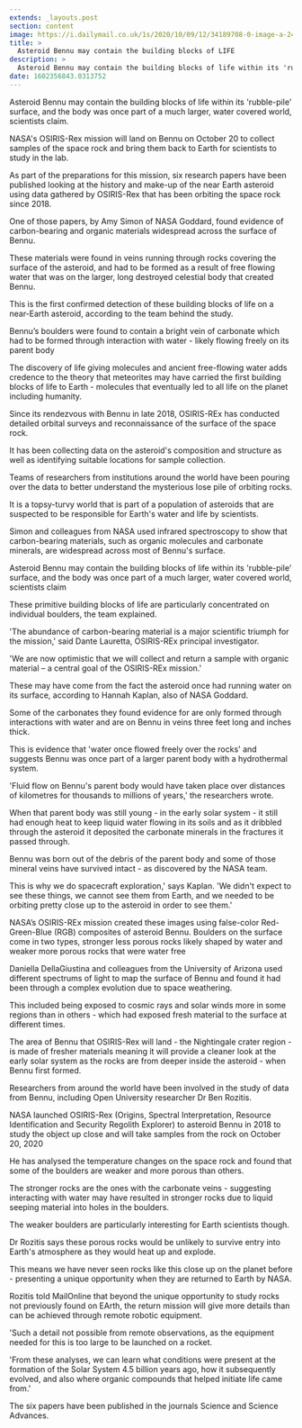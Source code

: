 ```yaml
--- 
extends: _layouts.post 
section: content 
image: https://i.dailymail.co.uk/1s/2020/10/09/12/34189708-0-image-a-24_1602242949392.jpg 
title: > 
  Asteroid Bennu may contain the building blocks of LIFE 
description: > 
  Asteroid Bennu may contain the building blocks of life within its 'rubble-pile' surface, and the body was once part of a much larger, water covered world, scientists claim.One of those papers, by Amy Simon of NASA Goddard, found evidence of carbon-bearing and organic materials widespread across the surface of Bennu.This is the first confirmed detection of these building blocks of life on a near-Earth asteroid, according to the team behind the study.Asteroid Bennu may contain the building blocks of life within its 'rubble-pile' surface, and the body was once part of a much larger, water covered world, scientists claimThese primitive building blocks of life are particularly concentrated on individual boulders, the team explained.NASA’s OSIRIS-REx mission created these images using false-color Red-Green-Blue (RGB) composites of asteroid Bennu. 
date: 1602356843.0313752 
--- 
```

Asteroid Bennu may contain the building blocks of life within its 'rubble-pile' surface, and the body was once part of a much larger, water covered world, scientists claim.

NASA's OSIRIS-Rex mission will land on Bennu on October 20 to collect samples of the space rock and bring them back to Earth for scientists to study in the lab.

As part of the preparations for this mission, six research papers have been published looking at the history and make-up of the near Earth asteroid using data gathered by OSIRIS-Rex that has been orbiting the space rock since 2018.

One of those papers, by Amy Simon of NASA Goddard, found evidence of carbon-bearing and organic materials widespread across the surface of Bennu.

These materials were found in veins running through rocks covering the surface of the asteroid, and had to be formed as a result of free flowing water that was on the larger, long destroyed celestial body that created Bennu.

This is the first confirmed detection of these building blocks of life on a near-Earth asteroid, according to the team behind the study.

Bennu’s boulders were found to contain a bright vein of carbonate which had to be formed through interaction with water - likely flowing freely on its parent body

The discovery of life giving molecules and ancient free-flowing water adds credence to the theory that meteorites may have carried the first building blocks of life to Earth - molecules that eventually led to all life on the planet including humanity.

Since its rendezvous with Bennu in late 2018, OSIRIS-REx has conducted detailed orbital surveys and reconnaissance of the surface of the space rock.

It has been collecting data on the asteroid's composition and structure as well as identifying suitable locations for sample collection.

Teams of researchers from institutions around the world have been pouring over the data to better understand the mysterious lose pile of orbiting rocks.

It is a topsy-turvy world that is part of a population of asteroids that are suspected to be responsible for Earth's water and life by scientists.

Simon and colleagues from NASA used infrared spectroscopy to show that carbon-bearing materials, such as organic molecules and carbonate minerals, are widespread across most of Bennu's surface.

Asteroid Bennu may contain the building blocks of life within its 'rubble-pile' surface, and the body was once part of a much larger, water covered world, scientists claim

These primitive building blocks of life are particularly concentrated on individual boulders, the team explained.

'The abundance of carbon-bearing material is a major scientific triumph for the mission,' said Dante Lauretta, OSIRIS-REx principal investigator.

'We are now optimistic that we will collect and return a sample with organic material – a central goal of the OSIRIS-REx mission.'

These may have come from the fact the asteroid once had running water on its surface, according to Hannah Kaplan, also of NASA Goddard.

Some of the carbonates they found evidence for are only formed through interactions with water and are on Bennu in veins three feet long and inches thick.

This is evidence that 'water once flowed freely over the rocks' and suggests Bennu was once part of a larger parent body with a hydrothermal system.

'Fluid flow on Bennu's parent body would have taken place over distances of kilometres for thousands to millions of years,' the researchers wrote.

When that parent body was still young - in the early solar system - it still had enough heat to keep liquid water flowing in its soils and as it dribbled through the asteroid it deposited the carbonate minerals in the fractures it passed through.

Bennu was born out of the debris of the parent body and some of those mineral veins have survived intact - as discovered by the NASA team.

This is why we do spacecraft exploration,' says Kaplan. 'We didn't expect to see these things, we cannot see them from Earth, and we needed to be orbiting pretty close up to the asteroid in order to see them.'

NASA’s OSIRIS-REx mission created these images using false-color Red-Green-Blue (RGB) composites of asteroid Bennu. Boulders on the surface come in two types, stronger less porous rocks likely shaped by water and weaker more porous rocks that were water free

Daniella DellaGiustina and colleagues from the University of Arizona used different spectrums of light to map the surface of Bennu and found it had been through a complex evolution due to space weathering.

This included being exposed to cosmic rays and solar winds more in some regions than in others - which had exposed fresh material to the surface at different times.

The area of Bennu that OSIRIS-Rex will land - the Nightingale crater region - is made of fresher materials meaning it will provide a cleaner look at the early solar system as the rocks are from deeper inside the asteroid - when Bennu first formed.

Researchers from around the world have been involved in the study of data from Bennu, including Open University researcher Dr Ben Rozitis.

NASA launched OSIRIS-Rex (Origins, Spectral Interpretation, Resource Identification and Security Regolith Explorer) to asteroid Bennu in 2018 to study the object up close and will take samples from the rock on October 20, 2020

He has analysed the temperature changes on the space rock and found that some of the boulders are weaker and more porous than others.

The stronger rocks are the ones with the carbonate veins - suggesting interacting with water may have resulted in stronger rocks due to liquid seeping material into holes in the boulders.

The weaker boulders are particularly interesting for Earth scientists though.

Dr Rozitis says these porous rocks would be unlikely to survive entry into Earth's atmosphere as they would heat up and explode.

This means we have never seen rocks like this close up on the planet before - presenting a unique opportunity when they are returned to Earth by NASA.

Rozitis told MailOnline that beyond the unique opportunity to study rocks not previously found on EArth, the return mission will give more details than can be achieved through remote robotic equipment.

'Such a detail not possible from remote observations, as the equipment needed for this is too large to be launched on a rocket.

'From these analyses, we can learn what conditions were present at the formation of the Solar System 4.5 billion years ago, how it subsequently evolved, and also where organic compounds that helped initiate life came from.'

The six papers have been published in the journals Science and Science Advances.